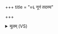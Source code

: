 +++
title = "०६ नूनं तदस्य"

+++
<details><summary>मूलम् (VS)</summary>

नू॒नं तद॑स्य का॒व्यो हि॑नोति म॒हो दे॒वस्य॑ पू॒र्व्यस्य॒ धाम॑। ए॒ष ज॑ज्ञे ब॒हुभिः॑ सा॒कमि॒त्था पूर्वे॒ अर्धे॒ विषि॑ते स॒सन्नु ॥
</details>